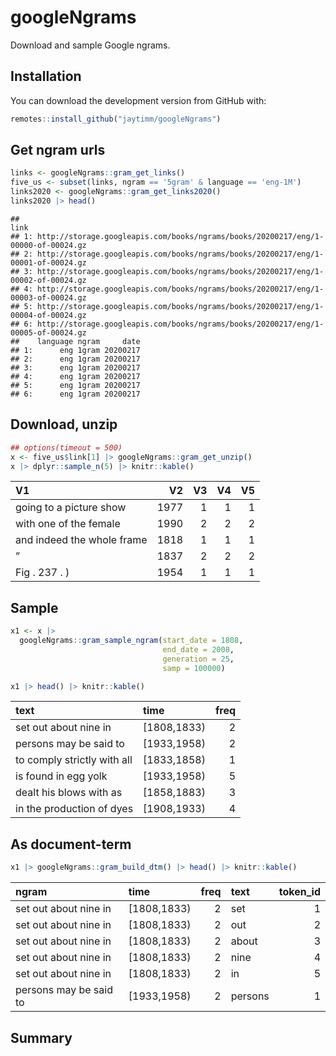 # googleNgrams

Download and sample Google ngrams.

## Installation

You can download the development version from GitHub with:

``` r
remotes::install_github("jaytimm/googleNgrams")
```

## Get ngram urls

``` r
links <- googleNgrams::gram_get_links()
five_us <- subset(links, ngram == '5gram' & language == 'eng-1M')
links2020 <- googleNgrams::gram_get_links2020()
links2020 |> head()
```

    ##                                                                                 link
    ## 1: http://storage.googleapis.com/books/ngrams/books/20200217/eng/1-00000-of-00024.gz
    ## 2: http://storage.googleapis.com/books/ngrams/books/20200217/eng/1-00001-of-00024.gz
    ## 3: http://storage.googleapis.com/books/ngrams/books/20200217/eng/1-00002-of-00024.gz
    ## 4: http://storage.googleapis.com/books/ngrams/books/20200217/eng/1-00003-of-00024.gz
    ## 5: http://storage.googleapis.com/books/ngrams/books/20200217/eng/1-00004-of-00024.gz
    ## 6: http://storage.googleapis.com/books/ngrams/books/20200217/eng/1-00005-of-00024.gz
    ##    language ngram     date
    ## 1:      eng 1gram 20200217
    ## 2:      eng 1gram 20200217
    ## 3:      eng 1gram 20200217
    ## 4:      eng 1gram 20200217
    ## 5:      eng 1gram 20200217
    ## 6:      eng 1gram 20200217

## Download, unzip

``` r
## options(timeout = 500)
x <- five_us$link[1] |> googleNgrams::gram_get_unzip()
x |> dplyr::sample_n(5) |> knitr::kable()
```

| V1                         |   V2 |  V3 |  V4 |  V5 |
|:---------------------------|-----:|----:|----:|----:|
| going to a picture show    | 1977 |   1 |   1 |   1 |
| with one of the female     | 1990 |   2 |   2 |   2 |
| and indeed the whole frame | 1818 |   1 |   1 |   1 |
| ”                          | 1837 |   2 |   2 |   2 |
| Fig . 237 . )              | 1954 |   1 |   1 |   1 |

## Sample

``` r
x1 <- x |>
  googleNgrams::gram_sample_ngram(start_date = 1808,
                                  end_date = 2008, 
                                  generation = 25,
                                  samp = 100000)   

x1 |> head() |> knitr::kable()
```

| text                        | time         | freq |
|:----------------------------|:-------------|-----:|
| set out about nine in       | \[1808,1833) |    2 |
| persons may be said to      | \[1933,1958) |    2 |
| to comply strictly with all | \[1833,1858) |    1 |
| is found in egg yolk        | \[1933,1958) |    5 |
| dealt his blows with as     | \[1858,1883) |    3 |
| in the production of dyes   | \[1908,1933) |    4 |

## As document-term

``` r
x1 |> googleNgrams::gram_build_dtm() |> head() |> knitr::kable()
```

| ngram                  | time         | freq | text    | token_id |
|:-----------------------|:-------------|-----:|:--------|---------:|
| set out about nine in  | \[1808,1833) |    2 | set     |        1 |
| set out about nine in  | \[1808,1833) |    2 | out     |        2 |
| set out about nine in  | \[1808,1833) |    2 | about   |        3 |
| set out about nine in  | \[1808,1833) |    2 | nine    |        4 |
| set out about nine in  | \[1808,1833) |    2 | in      |        5 |
| persons may be said to | \[1933,1958) |    2 | persons |        1 |

## Summary
